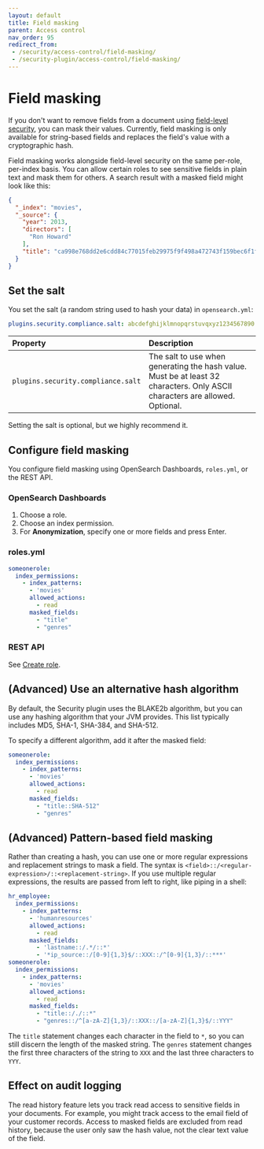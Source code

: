 ```yaml
---
layout: default
title: Field masking
parent: Access control
nav_order: 95
redirect_from:
 - /security/access-control/field-masking/
 - /security-plugin/access-control/field-masking/
---
```


# Field masking

If you don't want to remove fields from a document using [field-level security]({{site.url}}{{site.baseurl}}/security/access-control/field-level-security/), you can mask their values. Currently, field masking is only available for string-based fields and replaces the field's value with a cryptographic hash.

Field masking works alongside field-level security on the same per-role, per-index basis. You can allow certain roles to see sensitive fields in plain text and mask them for others. A search result with a masked field might look like this:

```json
{
  "_index": "movies",
  "_source": {
    "year": 2013,
    "directors": [
      "Ron Howard"
    ],
    "title": "ca998e768dd2e6cdd84c77015feb29975f9f498a472743f159bec6f1f1db109e"
  }
}
```


## Set the salt

You set the salt (a random string used to hash your data) in `opensearch.yml`:

```yml
plugins.security.compliance.salt: abcdefghijklmnopqrstuvqxyz1234567890
```

Property | Description
:--- | :---
`plugins.security.compliance.salt` | The salt to use when generating the hash value. Must be at least 32 characters. Only ASCII characters are allowed. Optional.

Setting the salt is optional, but we highly recommend it.


## Configure field masking

You configure field masking using OpenSearch Dashboards, `roles.yml`, or the REST API.

### OpenSearch Dashboards

1. Choose a role.
1. Choose an index permission.
1. For **Anonymization**, specify one or more fields and press Enter.


### roles.yml

```yml
someonerole:
  index_permissions:
    - index_patterns:
      - 'movies'
      allowed_actions:
        - read
      masked_fields:
        - "title"
        - "genres"
```


### REST API

See [Create role]({{site.url}}{{site.baseurl}}/security/access-control/api/#create-role).


## (Advanced) Use an alternative hash algorithm

By default, the Security plugin uses the BLAKE2b algorithm, but you can use any hashing algorithm that your JVM provides. This list typically includes MD5, SHA-1, SHA-384, and SHA-512.

To specify a different algorithm, add it after the masked field:

```yml
someonerole:
  index_permissions:
    - index_patterns:
      - 'movies'
      allowed_actions:
        - read
      masked_fields:
        - "title::SHA-512"
        - "genres"
```


## (Advanced) Pattern-based field masking

Rather than creating a hash, you can use one or more regular expressions and replacement strings to mask a field. The syntax is `<field>::/<regular-expression>/::<replacement-string>`. If you use multiple regular expressions, the results are passed from left to right, like piping in a shell:

```yml
hr_employee:
  index_permissions:
    - index_patterns:
      - 'humanresources'
      allowed_actions:
        - read
      masked_fields:
        - 'lastname::/.*/::*'
        - '*ip_source::/[0-9]{1,3}$/::XXX::/^[0-9]{1,3}/::***'
someonerole:
  index_permissions:
    - index_patterns:
      - 'movies'
      allowed_actions:
        - read
      masked_fields:
        - "title::/./::*"
        - "genres::/^[a-zA-Z]{1,3}/::XXX::/[a-zA-Z]{1,3}$/::YYY"

```

The `title` statement changes each character in the field to `*`, so you can still discern the length of the masked string. The `genres` statement changes the first three characters of the string to `XXX` and the last three characters to `YYY`.


## Effect on audit logging

The read history feature lets you track read access to sensitive fields in your documents. For example, you might track access to the email field of your customer records. Access to masked fields are excluded from read history, because the user only saw the hash value, not the clear text value of the field.
